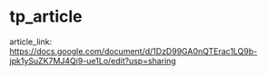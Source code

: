 # tp_article

article_link: https://docs.google.com/document/d/1DzD99GA0nQTErac1LQ9b-jpk1ySuZK7MJ4Qi9-ue1Lo/edit?usp=sharing
